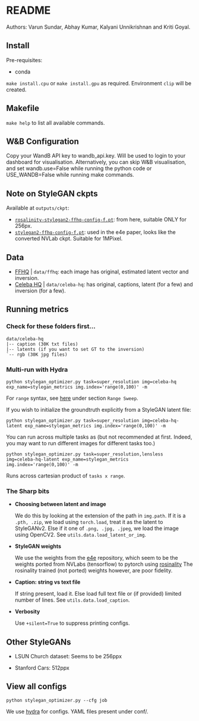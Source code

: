 # README

Authors: Varun Sundar, Abhay Kumar, Kalyani Unnikrishnan and Kriti Goyal.

## Install

Pre-requisites:
* conda

`make install.cpu` or `make install.gpu` as required.
Environment `clip` will be created.

## Makefile

`make help` to list all available commands.

## W&B Configuration

Copy your WandB API key to wandb_api.key. Will be used to login to your dashboard for visualisation. Alternatively, you can skip W&B visualisation, and set wandb.use=False while running the python code or USE_WANDB=False while running make commands.

## Note on StyleGAN ckpts

Available at `outputs/ckpt`:

* [`rosalinity-stylegan2-ffhq-config-f.pt`](https://github.com/rosinality/stylegan2-pytorch#pretrained-checkpoints): from here, suitable ONLY for 256px.
* [`stylegan2-ffhq-config-f.pt`](https://drive.google.com/file/d/1EM87UquaoQmk17Q8d5kYIAHqu0dkYqdT/view?usp=sharing): used in the e4e paper, looks like the converted NVLab ckpt. Suitable for 1MPixel.

## Data

* [FFHQ](https://github.com/NVlabs/ffhq-dataset) | `data/ffhq`: each image has original, estimated latent vector and inversion.
* [Celeba HQ](https://github.com/IIGROUP/Multi-Modal-CelebA-HQ-Dataset) | `data/celeba-hq`: has original, captions, latent (for a few) and inversion (for a few).

## Running metrics

### Check for these folders first...

```
data/celeba-hq
|-- caption (30K txt files)
|-- latents (if you want to set GT to the inversion)
`-- rgb (30K jpg files)
```

### Multi-run with Hydra

```
python stylegan_optimizer.py task=super_resolution img=celeba-hq exp_name=stylegan_metrics img.index='range(0,100)' -m
```

For `range` syntax, see [here](https://hydra.cc/docs/advanced/override_grammar/extended/) under section `Range Sweep`.

If you wish to initialize the groundtruth explicitly from a StyleGAN latent file:

```
python stylegan_optimizer.py task=super_resolution img=celeba-hq-latent exp_name=stylegan_metrics img.index='range(0,100)' -m
```

You can run across multiple tasks as (but not recommended at first. Indeed, you may want to run different images for different tasks too.)

```
python stylegan_optimizer.py task=super_resolution,lensless img=celeba-hq-latent exp_name=stylegan_metrics img.index='range(0,100)' -m
```

Runs across cartesian product of `tasks x range`.

### The Sharp bits

* **Choosing between latent and image**

    We do this by looking at the extension of the path in `img.path`.
    If it is a `.pth, .zip`, we load using `torch.load`, treat it as the latent to StyleGANv2.
    Else if it one of `.png, .jpg, .jpeg`, we load the image using OpenCV2.
    See `utils.data.load_latent_or_img`.
    
* **StyleGAN weights**
    
    We use the weights from the [e4e](https://github.com/omertov/encoder4editing) repository, which seem to be the weights ported from NVLabs (tensorflow) to pytorch using [rosinality](https://github.com/rosinality/stylegan2-pytorch)
    The rosinality trained (not ported) weights however, are poor fidelity.
   
* **Caption: string vs text file**
   
    If string present, load it.
    Else load full text file or (if provided) limited number of lines.
    See `utils.data.load_caption`.
    
* **Verbosity**

    Use `+silent=True` to suppress printing configs.
    
## Other StyleGANs 

* LSUN Church dataset: Seems to be 256ppx

* Stanford Cars: 512ppx
    
## View all configs

```
python stylegan_optimizer.py --cfg job
```

We use [hydra](https://github.com/facebookresearch/hydra) for configs. YAML files present under conf/.